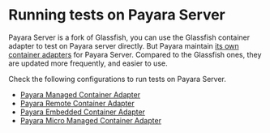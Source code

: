 # Running  tests on Payara Server

Payara Server is a fork of Glassfish, you can use the Glassfish container adapter to test on Payara server directly. But Payara maintain [its own container adapters](https://github.com/payara/ecosystem-arquillian-connectors) for Payara Server. Compared to the Glassfish ones, they are updated more frequently, and easier to use.

Check the following configurations to run tests on Payara Server.

* [Payara Managed Container Adapter](./04test-arq-payara-managed.md)
* [Payara Remote Container Adapter](./04test-arq-payara-remote.md)
* [Payara Embedded Container Adapter](./04test-arq-payara-embedded.md)
* [Payara Micro Managed Container Adapter](./04test-arq-payara-micro-managed.md)
